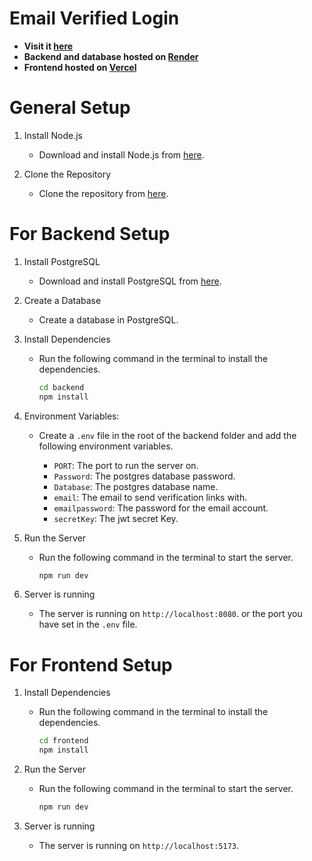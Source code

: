 # Email Verified Login
* __Visit it [here](https://email-verified-login.vercel.app/)__
* __Backend and database hosted on [Render](render.com)__
* __Frontend hosted on [Vercel](vercel.com)__


# General Setup

1. Install Node.js
    * Download and install Node.js from [here](https://nodejs.org/en/download/).

2. Clone the Repository
    * Clone the repository from [here](https://github.com/ImaginedTime/EmailVerifiedLogin.git).

# For Backend Setup

1. Install PostgreSQL
    * Download and install PostgreSQL from [here](https://www.postgresql.org/download/).

2. Create a Database
    * Create a database in PostgreSQL.

3. Install Dependencies
    * Run the following command in the terminal to install the dependencies.
        ```bash
        cd backend
        npm install
        ```

4. Environment Variables:
    * Create a `.env` file in the root of the backend folder and add the following environment variables.

        - `PORT`: The port to run the server on.
        - `Password`: The postgres database password.
        - `Database`: The postgres database name.
        - `email`: The email to send verification links with.
        - `emailpassword`: The password for the email account.
        - `secretKey`: The jwt secret Key.


5. Run the Server
    * Run the following command in the terminal to start the server.
        ```bash
        npm run dev
        ```

6. Server is running
    * The server is running on `http://localhost:8080`. or the port you have set in the `.env` file.


# For Frontend Setup

1. Install Dependencies
    * Run the following command in the terminal to install the dependencies.
        ```bash
        cd frontend
        npm install
        ```

2. Run the Server
    * Run the following command in the terminal to start the server.
        ```bash
        npm run dev
        ```

3. Server is running
    * The server is running on `http://localhost:5173`.